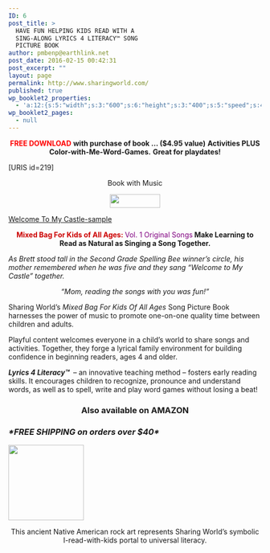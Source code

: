 ```yaml
---
ID: 6
post_title: >
  HAVE FUN HELPING KIDS READ WITH A
  SING-ALONG LYRICS 4 LITERACY™ SONG
  PICTURE BOOK
author: pmbenp@earthlink.net
post_date: 2016-02-15 00:42:31
post_excerpt: ""
layout: page
permalink: http://www.sharingworld.com/
published: true
wp_booklet2_properties:
  - 'a:12:{s:5:"width";s:3:"600";s:6:"height";s:3:"400";s:5:"speed";s:4:"1000";s:5:"delay";s:4:"5000";s:9:"direction";s:3:"LTR";s:14:"arrows_enabled";b:0;s:20:"page_numbers_enabled";b:1;s:14:"cover_behavior";s:4:"open";s:7:"padding";s:2:"10";s:18:"thumbnails_enabled";b:0;s:13:"popup_enabled";s:0:"";s:5:"theme";s:7:"default";}'
wp_booklet2_pages:
  - null
---
```

<p style="text-align: center;"><span style="color: #ff0000;"><strong>FREE DOWNLOAD</strong></span>
<strong>with purchase of book … ($4.95 value)</strong>
<strong>Activities PLUS Color-with-Me-Word-Games.</strong>
<strong>Great for playdates!</strong></p>
[URIS id=219]
<p style="text-align: center;">Book with Music</p>
<p style="text-align: center;"><a href="http://www.sharingworld.com/product/mixed-bag-for-kids"><img class="aligncenter" src="http://www.sharingworld.com/wp-content/uploads/2016/02/add-cart-e1464143165363.png" width="100" height="27" /></a></p>
<a class="n" href="http://www.sharingworld.com/wp-content/uploads/2016/02/Welcome-To-My-Caste-sample.mp3">Welcome To My Castle-sample</a>
<p style="text-align: center;"><span style="color: #cc0000;"><strong>Mixed Bag For Kids of All Ages: </strong></span><span style="color: #800080;">Vol. 1 Original Songs</span><strong>
Make Learning to Read as Natural as Singing a Song Together.</strong></p>
<em>As Brett stood tall in the Second Grade Spelling Bee winner’s circle, his mother remembered when he was five and they sang “Welcome to My Castle” together.</em>
<p style="text-align: center;"><em>“Mom, reading the songs with you was fun!”</em></p>
Sharing World’s <em>Mixed Bag For Kids</em> <em>Of All Ages</em> Song Picture Book harnesses the power of music to promote one-on-one quality time between children and adults.

Playful content welcomes everyone in a child’s world to share songs and activities. Together, they forge a lyrical family environment for building confidence in beginning readers, ages 4 and older.

<strong><em>Lyrics 4 Literacy™</em></strong><strong> </strong> – an innovative teaching method – fosters early reading skills. It encourages children to recognize, pronounce and understand words, as well as to spell, write and play word games without losing a beat!
<h3 style="text-align: center;">Also available on AMAZON</h3>
<div class="shippingfree">
<h3><i>*FREE SHIPPING on orders over $40*</i></h3>
</div>
<img class="aligncenter wp-image-1336 size-thumbnail" src="http://www.sharingworld.com/wp-content/uploads/2017/03/sun-petroglyph-1-150x150.png" width="150" height="150" />
<p style="text-align: center;">This ancient Native American rock art represents Sharing World’s symbolic I-read-with-kids portal to universal literacy.</p>
